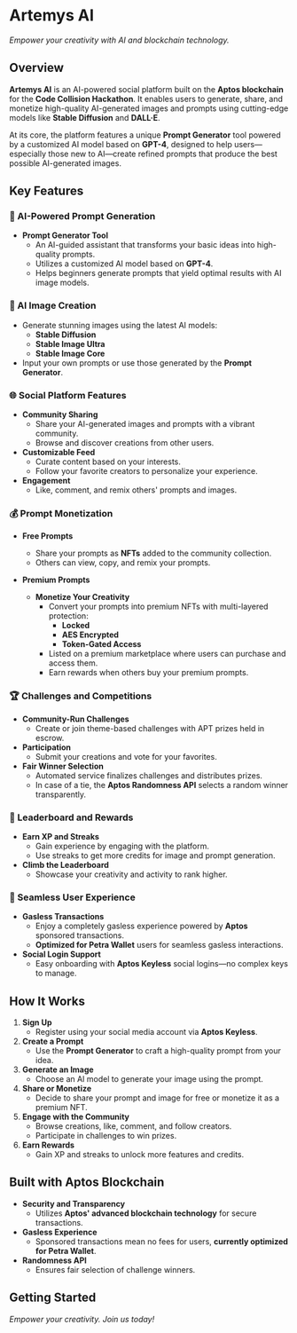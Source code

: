 # Artemys AI

*Empower your creativity with AI and blockchain technology.*

## Overview

**Artemys AI** is an AI-powered social platform built on the **Aptos blockchain** for the **Code Collision Hackathon**. It enables users to generate, share, and monetize high-quality AI-generated images and prompts using cutting-edge models like **Stable Diffusion** and **DALL·E**.

At its core, the platform features a unique **Prompt Generator** tool powered by a customized AI model based on **GPT-4**, designed to help users—especially those new to AI—create refined prompts that produce the best possible AI-generated images.

## Key Features

### 🚀 AI-Powered Prompt Generation

- **Prompt Generator Tool**
  - An AI-guided assistant that transforms your basic ideas into high-quality prompts.
  - Utilizes a customized AI model based on **GPT-4**.
  - Helps beginners generate prompts that yield optimal results with AI image models.

### 🎨 AI Image Creation

- Generate stunning images using the latest AI models:
  - **Stable Diffusion**
  - **Stable Image Ultra**
  - **Stable Image Core**
- Input your own prompts or use those generated by the **Prompt Generator**.

### 🌐 Social Platform Features

- **Community Sharing**
  - Share your AI-generated images and prompts with a vibrant community.
  - Browse and discover creations from other users.
- **Customizable Feed**
  - Curate content based on your interests.
  - Follow your favorite creators to personalize your experience.
- **Engagement**
  - Like, comment, and remix others' prompts and images.

### 💰 Prompt Monetization

- **Free Prompts**
  - Share your prompts as **NFTs** added to the community collection.
  - Others can view, copy, and remix your prompts.

- **Premium Prompts**
  - **Monetize Your Creativity**
    - Convert your prompts into premium NFTs with multi-layered protection:
      - **Locked**
      - **AES Encrypted**
      - **Token-Gated Access**
    - Listed on a premium marketplace where users can purchase and access them.
    - Earn rewards when others buy your premium prompts.

### 🏆 Challenges and Competitions

- **Community-Run Challenges**
  - Create or join theme-based challenges with APT prizes held in escrow.
- **Participation**
  - Submit your creations and vote for your favorites.
- **Fair Winner Selection**
  - Automated service finalizes challenges and distributes prizes.
  - In case of a tie, the **Aptos Randomness API** selects a random winner transparently.

### 🏅 Leaderboard and Rewards

- **Earn XP and Streaks**
  - Gain experience by engaging with the platform.
  - Use streaks to get more credits for image and prompt generation.
- **Climb the Leaderboard**
  - Showcase your creativity and activity to rank higher.

### 🔐 Seamless User Experience

- **Gasless Transactions**
  - Enjoy a completely gasless experience powered by **Aptos** sponsored transactions.
  - **Optimized for Petra Wallet** users for seamless gasless interactions.
- **Social Login Support**
  - Easy onboarding with **Aptos Keyless** social logins—no complex keys to manage.

## How It Works

1. **Sign Up**
   - Register using your social media account via **Aptos Keyless**.
2. **Create a Prompt**
   - Use the **Prompt Generator** to craft a high-quality prompt from your idea.
3. **Generate an Image**
   - Choose an AI model to generate your image using the prompt.
4. **Share or Monetize**
   - Decide to share your prompt and image for free or monetize it as a premium NFT.
5. **Engage with the Community**
   - Browse creations, like, comment, and follow creators.
   - Participate in challenges to win prizes.
6. **Earn Rewards**
   - Gain XP and streaks to unlock more features and credits.

## Built with Aptos Blockchain

- **Security and Transparency**
  - Utilizes **Aptos' advanced blockchain technology** for secure transactions.
- **Gasless Experience**
  - Sponsored transactions mean no fees for users, **currently optimized for Petra Wallet**.
- **Randomness API**
  - Ensures fair selection of challenge winners.

## Getting Started


*Empower your creativity. Join us today!*
